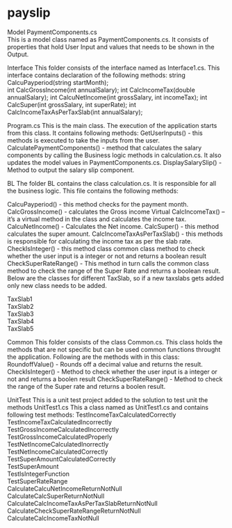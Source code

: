 # payslip

Model
PaymentComponents.cs <br/>
This is a model class named as PaymentComponents.cs. It consists of properties that hold 
User Input and values that needs to be shown in the Output.

Interface
This folder consists of the interface named as Interface1.cs.
This interface contains declaration of the following methods:
        string CalcuPayperiod(string startMonth);   
        int CalcGrossIncome(int annualSalary);
        int CalcIncomeTax(double annualSalary);
        int CalcuNetIncome(int grossSalary, int incomeTax);
        int CalcSuper(int grossSalary, int superRate);
        int CalcIncomeTaxAsPerTaxSlab(int annualSalary);

Program.cs
This is the main class. The execution of the application starts from this class.
It contains following methods:
GetUserInputs() - this methods is executed to take the inputs from the user.
CalculatePaymentComponents() - method that calculates the salary components by calling the Business logic methods in calculation.cs. It also updates the model values in PaymentComponents.cs.
DisplaySalarySlip() - Method to output the salary slip component.

BL
The folder BL contains the class calculation.cs. It is responsible for all the business logic.
This file contains the following methods:

CalcuPayperiod() - this method checks for the payment month.
CalcGrossIncome() - calculates the Gross income
Virtual CalcIncomeTax() – it’s a virtual method in the class and calculates the income tax.
CalcuNetIncome() - Calculates the Net income.
CalcSuper() - this method calculates the super amount.
CalcIncomeTaxAsPerTaxSlab() - this methods is responsible for calculating the income tax as per the slab rate.
CheckIsInteger() - this method class common class method to check whether the user input is a integer or not and returns a boolean result
CheckSuperRateRange() - This method in turn calls the common class method to check the range of the Super Rate  and returns a boolean result.
Below are the classes for different TaxSlab, so if a new taxslabs gets added only new class needs to be added.

TaxSlab1 <br/>
TaxSlab2 <br/>
TaxSlab3 <br/>
TaxSlab4 <br/>
TaxSlab5 <br/>







Common
This folder consists of the class Common.cs.
This class holds the methods that are not specific but can be used common functions throught the application.
Following are the methods with in this class:
RoundoffValue() - Rounds off a decimal value and returns the result.
CheckIsInteger() - Method to check whether the user input is a integer or not and returns a boolen result
CheckSuperRateRange() - Method to check the range of the Super rate  and returns a boolen result.

UnitTest
This is a unit test project added to the solution to test unit the methods
UnitTest1.cs
This a class named as UnitTest1.cs and contains following test methods:
TestIncomeTaxCalculatedCorrectly <br/>
TestIncomeTaxCalculatedIncorrectly <br/>
TestGrossIncomeCalculatedIncorrectly <br/>
TestGrossIncomeCalculatedProperly <br/>
TestNetIncomeCalculatedInorrectly <br/>
TestNetIncomeCalculatedCorrectly <br/>
TestSuperAmountCalculatedCorrectly <br/>
TestSuperAmount <br/>
TestIsIntegerFunction <br/>
TestSuperRateRange <br/>
CalculateCalcuNetIncomeReturnNotNull <br/>
CalculateCalcSuperReturnNotNull <br/>
CalculateCalcIncomeTaxAsPerTaxSlabReturnNotNull <br/>
CalculateCheckSuperRateRangeReturnNotNull <br/>
CalculateCalcIncomeTaxNotNull <br/>
